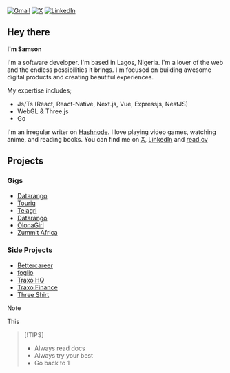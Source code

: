 [![Gmail](https://img.shields.io/badge/Gmail-D14836?style=for-the-badge&logo=gmail&logoColor=white&label=Samson%20Okunola)](mailto:okunolasamson@gmail.com) [![X](https://img.shields.io/badge/X-%23000000.svg?style=for-the-badge&logo=X&logoColor=white&label=pablo_clueless)](https://x.com/pablo_clueless) [![LinkedIn](https://img.shields.io/badge/linkedin-%230077B5.svg?style=for-the-badge&logo=linkedin&logoColor=white&label=Samson%20Okunola)](https://linkedin.com/in/samson-okunola)

## Hey there

**I'm Samson**

I'm a software developer. I'm based in Lagos, Nigeria. I'm a lover of the web and the endless possibilities it brings. I'm focused on building awesome digital products and creating beautiful experiences.

My expertise includes;
- Js/Ts (React, React-Native, Next.js, Vue, Expressjs, NestJS)
- WebGL & Three.js
- Go

I'm an irregular writer on [Hashnode](https://clueless-developer.hashnode.dev/). I love playing video games, watching anime, and reading books. You can find me on [X](https://twitter.com/pablo_clueless), [LinkedIn](https://www.linkedin.com/in/samson-okunola/) and [read.cv](https://read.cv/pablo_clueless)

## Projects

### Gigs
- [Datarango](https://datarango.com)
- [Touriq](https://touriq.co)
- [Telagri](https://www.telagri.com.ng)
- [Datarango](http://datarango.com)
- [OlonaGirl](https://olonagirl.com)
- [Zummit Africa](https://development.d23rav6l6c7mra.amplifyapp.com/)

### Side Projects
- [Bettercareer](https://bettercareer.me)
- [foglio](https://foglio.vercel.app)
- [Traxo HQ](https://traxo-hq.vercel.app)
- [Traxo Finance](https://master.d16z9rxqclx4lm.amplifyapp.com/)
- [Three Shirt](https://3-shirt.vercel.app)

> [!NOTE]
>
> This

> [!TIPS]
>
> - Always read docs
> - Always try your best
> - Go back to 1
